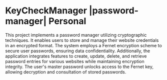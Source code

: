 
# KeyCheckManager |password-manager| Personal

This project implements a password manager utilizing cryptographic techniques. It enables users to store and manage their website credentials in an encrypted format. The system employs a Fernet encryption scheme to secure user passwords, ensuring data confidentiality. Additionally, the application integrates features to create, update, delete, and retrieve password entries for various websites while maintaining encryption integrity. The user's master password unlocks access to the Fernet key, allowing decryption and consultation of stored passwords.



